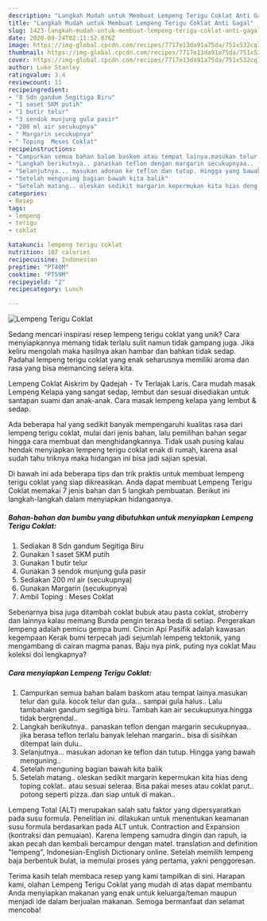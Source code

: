 ```yaml
---
description: "Langkah Mudah untuk Membuat Lempeng Terigu Coklat Anti Gagal"
title: "Langkah Mudah untuk Membuat Lempeng Terigu Coklat Anti Gagal"
slug: 1423-langkah-mudah-untuk-membuat-lempeng-terigu-coklat-anti-gagal
date: 2020-09-24T02:11:52.876Z
image: https://img-global.cpcdn.com/recipes/7717e13da91a75da/751x532cq70/lempeng-terigu-coklat-foto-resep-utama.jpg
thumbnail: https://img-global.cpcdn.com/recipes/7717e13da91a75da/751x532cq70/lempeng-terigu-coklat-foto-resep-utama.jpg
cover: https://img-global.cpcdn.com/recipes/7717e13da91a75da/751x532cq70/lempeng-terigu-coklat-foto-resep-utama.jpg
author: Luke Stanley
ratingvalue: 3.4
reviewcount: 11
recipeingredient:
- "8 Sdn gandum Segitiga Biru"
- "1 saset SKM putih"
- "1 butir telur"
- "3 sendok munjung gula pasir"
- "200 ml air secukupnya"
- " Margarin secukupnya"
- " Toping  Meses Coklat"
recipeinstructions:
- "Campurkan semua bahan balam baskom atau tempat lainya.masukan telur dan gula. kocok telur dan gula... sampai gula halus.. Lalu tambahakn gandum segitiga biru. Tambah kan air secukupunya.hingga tidak bergrendal.."
- "Langkah berikutnya.. panaskan teflon dengan margarin secukupnyaa.. jika berasa teflon terlalu banyak lelehan margarin.. bisa di sisihkan ditempat lain dulu.."
- "Selanjutnya... masukan adonan ke teflon dan tutup. Hingga yang bawah menguning.."
- "Setelah menguning bagian bawah kita balik"
- "Setelah matang.. oleskan sedikit margarin kepermukan kita hias deng toping coklat.. atau sesuai seleraa. Bisa pakai meses atau coklat parut.. potong seperti pizza..dan siap untuk di makan.."
categories:
- Resep
tags:
- lempeng
- terigu
- coklat

katakunci: lempeng terigu coklat 
nutrition: 107 calories
recipecuisine: Indonesian
preptime: "PT40M"
cooktime: "PT59M"
recipeyield: "2"
recipecategory: Lunch

---
```



![Lempeng Terigu Coklat](https://img-global.cpcdn.com/recipes/7717e13da91a75da/751x532cq70/lempeng-terigu-coklat-foto-resep-utama.jpg)

Sedang mencari inspirasi resep lempeng terigu coklat yang unik? Cara menyiapkannya memang tidak terlalu sulit namun tidak gampang juga. Jika keliru mengolah maka hasilnya akan hambar dan bahkan tidak sedap. Padahal lempeng terigu coklat yang enak seharusnya memiliki aroma dan rasa yang bisa memancing selera kita.

Lempeng Coklat Aiskrim by Qadejah - Tv Terlajak Laris. Cara mudah masak Lempeng Kelapa yang sangat sedap, lembut dan sesuai disediakan untuk santapan suami dan anak-anak. Cara masak lempeng kelapa yang lembut &amp; sedap.

Ada beberapa hal yang sedikit banyak mempengaruhi kualitas rasa dari lempeng terigu coklat, mulai dari jenis bahan, lalu pemilihan bahan segar hingga cara membuat dan menghidangkannya. Tidak usah pusing kalau hendak menyiapkan lempeng terigu coklat enak di rumah, karena asal sudah tahu triknya maka hidangan ini bisa jadi sajian spesial.


Di bawah ini ada beberapa tips dan trik praktis untuk membuat lempeng terigu coklat yang siap dikreasikan. Anda dapat membuat Lempeng Terigu Coklat memakai 7 jenis bahan dan 5 langkah pembuatan. Berikut ini langkah-langkah dalam menyiapkan hidangannya.

<!--inarticleads1-->

##### Bahan-bahan dan bumbu yang dibutuhkan untuk menyiapkan Lempeng Terigu Coklat:

1. Sediakan 8 Sdn gandum Segitiga Biru
1. Gunakan 1 saset SKM putih
1. Gunakan 1 butir telur
1. Gunakan 3 sendok munjung gula pasir
1. Sediakan 200 ml air (secukupnya)
1. Gunakan  Margarin (secukupnya)
1. Ambil  Toping : Meses Coklat


Sebenarnya bisa juga ditambah coklat bubuk atau pasta coklat, stroberry dan lainnya kalau memang Bunda pengin terasa beda di setiap. Pergerakan lempeng adalah pemicu gempa bumi. Cincin Api Pasifik adalah kawasan kegempaan Kerak bumi terpecah jadi sejumlah lempeng tektonik, yang mengambang di cairan magma panas. Baju nya pink, puting nya coklat Mau koleksi doi lengkapnya? 

<!--inarticleads2-->

##### Cara menyiapkan Lempeng Terigu Coklat:

1. Campurkan semua bahan balam baskom atau tempat lainya.masukan telur dan gula. kocok telur dan gula... sampai gula halus.. Lalu tambahakn gandum segitiga biru. Tambah kan air secukupunya.hingga tidak bergrendal..
1. Langkah berikutnya.. panaskan teflon dengan margarin secukupnyaa.. jika berasa teflon terlalu banyak lelehan margarin.. bisa di sisihkan ditempat lain dulu..
1. Selanjutnya... masukan adonan ke teflon dan tutup. Hingga yang bawah menguning..
1. Setelah menguning bagian bawah kita balik
1. Setelah matang.. oleskan sedikit margarin kepermukan kita hias deng toping coklat.. atau sesuai seleraa. Bisa pakai meses atau coklat parut.. potong seperti pizza..dan siap untuk di makan..


Lempeng Total (ALT) merupakan salah satu faktor yang dipersyaratkan pada susu formula. Penelitian ini. dilakukan untuk menentukan keamanan susu formula berdasarkan pada ALT untuk. Contraction and Expansion (kontraksi dan pemuaian). Karena lempeng samudra dingin dan rapuh, ia akan pecah dan kembali bercampur dengan matel. translation and definition &#34;lempeng&#34;, Indonesian-English Dictionary online. Setelah memilih lempeng baja berbentuk bulat, ia memulai proses yang pertama, yakni penggoresan. 

Terima kasih telah membaca resep yang kami tampilkan di sini. Harapan kami, olahan Lempeng Terigu Coklat yang mudah di atas dapat membantu Anda menyiapkan makanan yang enak untuk keluarga/teman maupun menjadi ide dalam berjualan makanan. Semoga bermanfaat dan selamat mencoba!
